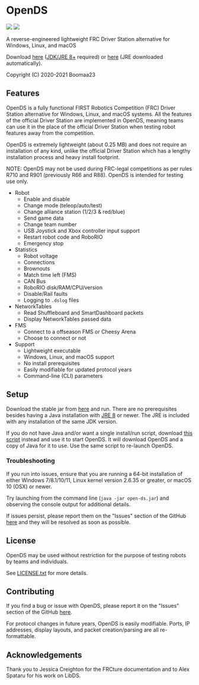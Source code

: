 # OpenDS
<a href="https://github.com/Boomaa23/open-ds/actions?query=branch%3Amaster+event%3Apush"><img src="https://github.com/Boomaa23/open-ds/workflows/Java%20CI/badge.svg" /></a>
<a href="https://github.com/Boomaa23/open-ds/releases/latest"><img src="https://img.shields.io/github/v/release/Boomaa23/open-ds" /></a>

A reverse-engineered lightweight FRC Driver Station alternative for Windows, Linux, and macOS

Download [here](https://boomaa23.github.io/open-ds/#dl-jar) ([JDK/JRE 8+](https://adoptopenjdk.net/) required) or [here](https://boomaa23.github.io/open-ds/#dl-script) (JRE downloaded automatically).

Copyright (C) 2020-2021 Boomaa23

## Features
OpenDS is a fully functional FIRST Robotics Competition (FRC) Driver Station 
alternative for Windows, Linux, and macOS systems.
All the features of the official Driver Station are implemented in OpenDS, 
meaning teams can use it in the place of the official Driver Station 
when testing robot features away from the competition.

OpenDS is extremely lightweight (about 0.25 MB) and does not require an 
installation of any kind, unlike the official Driver Station which 
has a lengthy installation process and heavy install footprint.

NOTE: OpenDS may not be used during FRC-legal competitions as per 
rules R710 and R901 (previously R66 and R88). 
OpenDS is intended for testing use only.

* Robot
    * Enable and disable
    * Change mode (teleop/auto/test)
    * Change alliance station (1/2/3 & red/blue)
    * Send game data
    * Change team number
    * USB Joystick and Xbox controller input support
    * Restart robot code and RoboRIO
    * Emergency stop
* Statistics
    * Robot voltage
    * Connections
    * Brownouts
    * Match time left (FMS)
    * CAN Bus
    * RoboRIO disk/RAM/CPU/version
    * Disable/Rail faults
    * Logging to `.dslog` files
* NetworkTables
    * Read Shuffleboard and SmartDashboard packets
    * Display NetworkTables passed data
* FMS
    * Connect to a offseason FMS or Cheesy Arena
    * Choose to connect or not
* Support
    * Lightweight executable
    * Windows, Linux, and macOS support
    * No install prerequisites
    * Easily modifiable for updated protocol years
    * Command-line (CLI) parameters
    
## Setup
Download the stable jar from [here](https://boomaa23.github.io/open-ds/#dl-jar) and run. There are no prerequisites besides having a Java installation with [JRE 8](https://adoptopenjdk.net/) or newer. The JRE is included with any installation of the same JDK version.

If you do not have Java and/or want a single install/run script, download [this script](https://boomaa23.github.io/open-ds/#dl-script) instead and use it to start OpenDS. It will download OpenDS and a copy of Java for it to use. Use the same script to re-launch OpenDS.

### Troubleshooting
If you run into issues, ensure that you are running a 64-bit installation of either Windows 7/8.1/10/11, Linux kernel version 2.6.35 or greater, or macOS 10 (OSX) or newer.

Try launching from the command line (`java -jar open-ds.jar`) and observing the console output for additional details.

If issues persist, please report them on the "Issues" section of the GitHub [here](https://github.com/Boomaa23/open-ds/issues) and they will be resolved as soon as possible.



## License
OpenDS may be used without restriction for the purpose of testing robots by teams and individuals.

See [LICENSE.txt](https://github.com/Boomaa23/open-ds/blob/master/LICENSE.txt) for more details.

## Contributing
If you find a bug or issue with OpenDS, please report it on the "Issues" section of the GitHub [here](https://github.com/Boomaa23/open-ds/issues).

For protocol changes in future years, OpenDS is easily modifiable. Ports, IP addresses, display layouts, and packet creation/parsing are all re-formattable.

## Acknowledgements
Thank you to Jessica Creighton for the FRCture documentation and to Alex Spataru for his work on LibDS.